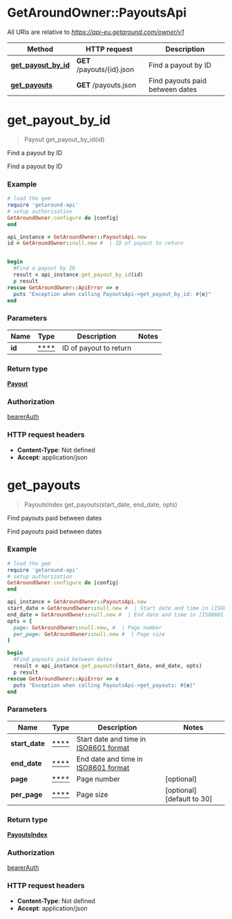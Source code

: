 # GetAroundOwner::PayoutsApi

All URIs are relative to *https://api-eu.getaround.com/owner/v1*

Method | HTTP request | Description
------------- | ------------- | -------------
[**get_payout_by_id**](PayoutsApi.md#get_payout_by_id) | **GET** /payouts/{id}.json | Find a payout by ID
[**get_payouts**](PayoutsApi.md#get_payouts) | **GET** /payouts.json | Find payouts paid between dates

# **get_payout_by_id**
> Payout get_payout_by_id(id)

Find a payout by ID

Find a payout by ID

### Example
```ruby
# load the gem
require 'getaround-api'
# setup authorization
GetAroundOwner.configure do |config|
end

api_instance = GetAroundOwner::PayoutsApi.new
id = GetAroundOwner::null.new #  | ID of payout to return


begin
  #Find a payout by ID
  result = api_instance.get_payout_by_id(id)
  p result
rescue GetAroundOwner::ApiError => e
  puts "Exception when calling PayoutsApi->get_payout_by_id: #{e}"
end
```

### Parameters

Name | Type | Description  | Notes
------------- | ------------- | ------------- | -------------
 **id** | [****](.md)| ID of payout to return | 

### Return type

[**Payout**](Payout.md)

### Authorization

[bearerAuth](../README.md#bearerAuth)

### HTTP request headers

 - **Content-Type**: Not defined
 - **Accept**: application/json



# **get_payouts**
> PayoutsIndex get_payouts(start_date, end_date, opts)

Find payouts paid between dates

Find payouts paid between dates

### Example
```ruby
# load the gem
require 'getaround-api'
# setup authorization
GetAroundOwner.configure do |config|
end

api_instance = GetAroundOwner::PayoutsApi.new
start_date = GetAroundOwner::null.new #  | Start date and time in [ISO8601 format](https://www.iso.org/iso-8601-date-and-time-format.html)
end_date = GetAroundOwner::null.new #  | End date and time in [ISO8601 format](https://www.iso.org/iso-8601-date-and-time-format.html)
opts = { 
  page: GetAroundOwner::null.new, #  | Page number
  per_page: GetAroundOwner::null.new #  | Page size
}

begin
  #Find payouts paid between dates
  result = api_instance.get_payouts(start_date, end_date, opts)
  p result
rescue GetAroundOwner::ApiError => e
  puts "Exception when calling PayoutsApi->get_payouts: #{e}"
end
```

### Parameters

Name | Type | Description  | Notes
------------- | ------------- | ------------- | -------------
 **start_date** | [****](.md)| Start date and time in [ISO8601 format](https://www.iso.org/iso-8601-date-and-time-format.html) | 
 **end_date** | [****](.md)| End date and time in [ISO8601 format](https://www.iso.org/iso-8601-date-and-time-format.html) | 
 **page** | [****](.md)| Page number | [optional] 
 **per_page** | [****](.md)| Page size | [optional] [default to 30]

### Return type

[**PayoutsIndex**](PayoutsIndex.md)

### Authorization

[bearerAuth](../README.md#bearerAuth)

### HTTP request headers

 - **Content-Type**: Not defined
 - **Accept**: application/json




